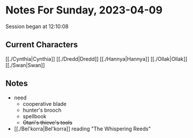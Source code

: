 # Notes For Sunday, 2023-04-09
Session began at 12:10:08
## Current Characters
[[./Cynthia|Cynthia]]
[[./Dredd|Dredd]]
[[./Hannya|Hannya]]
[[./Ollak|Ollak]]
[[./Swan|Swan]]
## Notes
- need
	- cooperative blade
	- hunter's brooch
	- spellbook
	- ~~Otari's thieve's tools~~
 - [[./Bel'korra|Bel'korra]] reading "The Whispering Reeds"